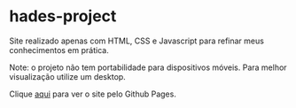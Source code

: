 # hades-project
Site realizado apenas com HTML, CSS e Javascript para refinar meus conhecimentos em prática.

Note: o projeto não tem portabilidade para dispositivos móveis. Para melhor visualização utilize um desktop.

Clique [aqui](https://zambiazzi.github.io/hades-project/) para ver o site pelo Github Pages.
